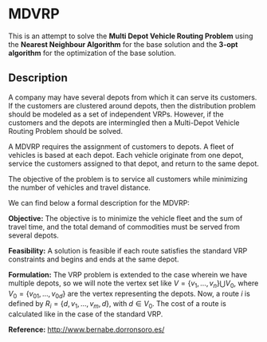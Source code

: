 # MDVRP

This is an attempt to solve the **Multi Depot Vehicle Routing Problem** using the **Nearest Neighbour Algorithm** for the base solution and the **3-opt algorithm** for the optimization of the base solution.


## Description

A company may have several depots from which it can serve its customers. If the customers are clustered around depots, then the distribution problem should be modeled as a set of independent VRPs. However, if the customers and the depots are intermingled then a Multi-Depot Vehicle Routing Problem should be solved.

A MDVRP requires the assignment of customers to depots. A fleet of vehicles is based at each depot. Each vehicle originate from one depot, service the customers assigned to that depot, and return to the same depot.

The objective of the problem is to service all customers while minimizing the number of vehicles and travel distance.

We can find below a formal description for the MDVRP:

**Objective:** The objective is to minimize the vehicle fleet and the sum of travel time, and the total demand of commodities must be served from several depots.  

**Feasibility:** A solution is feasible if each route satisfies the standard VRP constraints and begins and ends at the same depot.    
  
**Formulation:** The VRP problem is extended to the case wherein we have multiple depots, so we will note the vertex set like ${V = \left\lbrace v_{1}, …, v_{n} \right\rbrace \bigcup V_{0}}$, where ${V_{0} = \left\lbrace v_{01}, …, v_{0d} \right\rbrace}$ are the vertex representing the depots. Now, a route ${i}$ is defined by ${R_{i} = \left\lbrace d, v_{1}, …, v_{m}, d \right\rbrace}$, with ${d \in V_{0}}$. The cost of a route is calculated like in the case of the standard VRP.

**Reference:** http://www.bernabe.dorronsoro.es/

